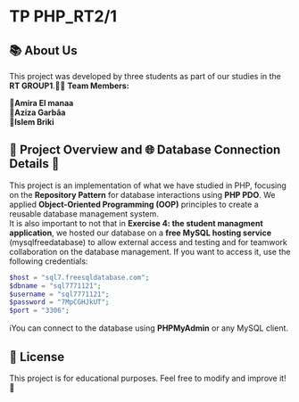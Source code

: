 # **TP PHP_RT2/1** 
## 📚 About Us  
This project was developed by three students as part of our studies in the **RT GROUP1**.👨‍💻 
**Team Members:** 

📍**Amira El manaa**  
📍**Aziza Garbâa**  
📍**Islem Briki** 
## 📌 Project Overview   and 🌐 Database Connection Details 📢
This project is an implementation of what we have studied in PHP, focusing on the **Repository Pattern** for database interactions using  **PHP PDO**. We applied **Object-Oriented Programming (OOP)** principles to create a reusable database management system.  
It is also important to not that in  **Exercise 4: the student managment application**, we hosted our database on a **free MySQL hosting service** (mysqlfreedatabase) to allow external access and testing and for teamwork collaboration on the database management.
 If you want to access it, use the following credentials:  
```php
$host = "sql7.freesqldatabase.com";
$dbname = "sql7771121";
$username = "sql7771121";
$password = "7MpCGHJkUT";
$port = "3306";
```
ℹ️You can connect to the database using **PHPMyAdmin** or any MySQL client.
## 📄 License  
This project is for educational purposes. Feel free to modify and improve it! 🎉